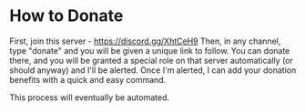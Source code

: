 # How to Donate
First, join this server - https://discord.gg/XhtCeH9
Then, in any channel, type "donate" and you will be given a unique link to follow.
You can donate there, and you will be granted a special role on that server automatically (or should anyway) and I'll be alerted.
Once I'm alerted, I can add your donation benefits with a quick and easy command.

This process will eventually be automated.
